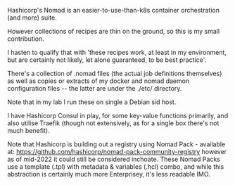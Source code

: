 Hashicorp's Nomad is an easier-to-use-than-k8s container orchestration (and more) suite.

However collections of recipes are thin on the ground, so this is my small contribution.

I hasten to qualify that with 'these recipes work, at least in my environment, but are certainly not likely, let alone guaranteed, to be best practice'.

There's a collection of .nomad files (the actual job definitions themselves) as well as copies or extracts of my docker and nomad daemon configuration files -- the latter are under the ./etc/ directory.

Note that in my lab I run these on single a Debian sid host.

I have Hashicorp Consul in play, for some key-value functions primarily, and also utilise Traefik (though not extensively, as for a single box there's not much benefit).

Note that Hashicorp is building out a registry using Nomad Pack - available at: https://github.com/hashicorp/nomad-pack-community-registry however as of mid-2022 it could still be considered inchoate. These Nomad Packs use a template (.tpl) with metadata & variables (.hcl) combo, and while this abstraction is certainly much more Enterprisey, it's less readable IMO.

